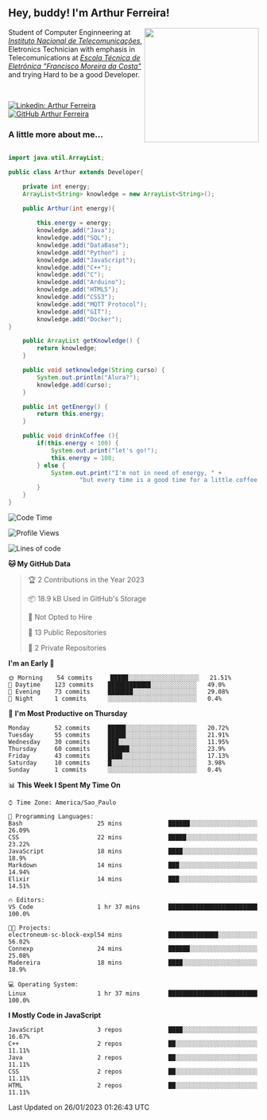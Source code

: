 <h2> Hey, buddy! I'm Arthur Ferreira!</h2>
<img align='right' src="https://media.giphy.com/media/ule4vhcY1xEKQ/giphy.gif" width="230">
<p>Student of Computer Enginneering at  <em><a href="https://inatel.br/home/" target="_blank">Instituto Nacional de Telecomunicações</a></em>, Eletronics Technician with emphasis in Telecomunications at <em><a href="https://www.etefmc.com.br" target="_blank">Escola Técnica de Eletrônica "Francisco Moreira da Costa"</a></em> and trying Hard to be a good Developer.
</p></br>

[![Linkedin: Arthur Ferreira](https://img.shields.io/badge/-Arthur%20Ferreira%20Silva-blue?style=flat-square&logo=Linkedin&logoColor=white&link=https://www.linkedin.com/in/ArthurFerreiraSilva/)]( www.linkedin.com/in/ArthurFerreiraSilva)
[![GitHub Arthur Ferreira](https://img.shields.io/github/followers/arthur-ngdi?label=follow&style=social)](https://github.com/arthur-ngdi)


### A little more about me...  

``` Java

import java.util.ArrayList;

public class Arthur extends Developer{

    private int energy;
    ArrayList<String> knowledge = new ArrayList<String>();

    public Arthur(int energy){
        
        this.energy = energy;
        knowledge.add("Java");
        knowledge.add("SQL");
        knowledge.add("DataBase");
        knowledge.add("Python") ;
        knowledge.add("JavaScript");
        knowledge.add("C++");
        knowledge.add("C");
        knowledge.add("Arduino");
        knowledge.add("HTML5");
        knowledge.add("CSS3");
        knowledge.add("MQTT Protocol");
        knowledge.add("GIT");
        knowledge.add("Docker");
}

    public ArrayList getKnowledge() {
        return knowledge;
    }

    public void setknowledge(String curso) {
        System.out.println("Alura?");
        knowledge.add(curso);
    }

    public int getEnergy() {
        return this.energy;
    }

    public void drinkCoffee (){
        if(this.energy < 100) {
            System.out.print("let's go!");
            this.energy = 100;
        } else {
            System.out.print("I'm not in need of energy, " +
                    "but every time is a good time for a little coffee!");
        }
    }
}

```
<!--START_SECTION:waka-->
![Code Time](http://img.shields.io/badge/Code%20Time-196%20hrs%2031%20mins-blue)

![Profile Views](http://img.shields.io/badge/Profile%20Views-0-blue)

![Lines of code](https://img.shields.io/badge/From%20Hello%20World%20I%27ve%20Written-494%20Thousand%20lines%20of%20code-blue)

**🐱 My GitHub Data** 

> 🏆 2 Contributions in the Year 2023
 > 
> 📦 18.9 kB Used in GitHub's Storage 
 > 
> 🚫 Not Opted to Hire
 > 
> 📜 13 Public Repositories 
 > 
> 🔑 2 Private Repositories  
 > 
**I'm an Early 🐤** 

```text
🌞 Morning    54 commits     █████░░░░░░░░░░░░░░░░░░░░   21.51% 
🌆 Daytime    123 commits    ████████████░░░░░░░░░░░░░   49.0% 
🌃 Evening    73 commits     ███████░░░░░░░░░░░░░░░░░░   29.08% 
🌙 Night      1 commits      ░░░░░░░░░░░░░░░░░░░░░░░░░   0.4%

```
📅 **I'm Most Productive on Thursday** 

```text
Monday       52 commits     █████░░░░░░░░░░░░░░░░░░░░   20.72% 
Tuesday      55 commits     █████░░░░░░░░░░░░░░░░░░░░   21.91% 
Wednesday    30 commits     ███░░░░░░░░░░░░░░░░░░░░░░   11.95% 
Thursday     60 commits     ██████░░░░░░░░░░░░░░░░░░░   23.9% 
Friday       43 commits     ████░░░░░░░░░░░░░░░░░░░░░   17.13% 
Saturday     10 commits     █░░░░░░░░░░░░░░░░░░░░░░░░   3.98% 
Sunday       1 commits      ░░░░░░░░░░░░░░░░░░░░░░░░░   0.4%

```


📊 **This Week I Spent My Time On** 

```text
⌚︎ Time Zone: America/Sao_Paulo

💬 Programming Languages: 
Bash                     25 mins             ██████░░░░░░░░░░░░░░░░░░░   26.09% 
CSS                      22 mins             █████░░░░░░░░░░░░░░░░░░░░   23.22% 
JavaScript               18 mins             ████░░░░░░░░░░░░░░░░░░░░░   18.9% 
Markdown                 14 mins             ███░░░░░░░░░░░░░░░░░░░░░░   14.94% 
Elixir                   14 mins             ███░░░░░░░░░░░░░░░░░░░░░░   14.51%

🔥 Editors: 
VS Code                  1 hr 37 mins        █████████████████████████   100.0%

🐱‍💻 Projects: 
electroneum-sc-block-expl54 mins             ██████████████░░░░░░░░░░░   56.02% 
Connexp                  24 mins             ██████░░░░░░░░░░░░░░░░░░░   25.08% 
Madereira                18 mins             ████░░░░░░░░░░░░░░░░░░░░░   18.9%

💻 Operating System: 
Linux                    1 hr 37 mins        █████████████████████████   100.0%

```

**I Mostly Code in JavaScript** 

```text
JavaScript               3 repos             ████░░░░░░░░░░░░░░░░░░░░░   16.67% 
C++                      2 repos             ██░░░░░░░░░░░░░░░░░░░░░░░   11.11% 
Java                     2 repos             ██░░░░░░░░░░░░░░░░░░░░░░░   11.11% 
CSS                      2 repos             ██░░░░░░░░░░░░░░░░░░░░░░░   11.11% 
HTML                     2 repos             ██░░░░░░░░░░░░░░░░░░░░░░░   11.11%

```



 Last Updated on 26/01/2023 01:26:43 UTC
<!--END_SECTION:waka-->
